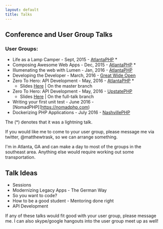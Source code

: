 ```yaml
---
layout: default
title: Talks
---
```

## Conference and User Group Talks

### User Groups:

* Life as a Lamp Camper - Sept, 2015 - [AtlantaPHP](https://atlantaphp.org) *
* Composing Awesome Web Apps - Dec, 2015 - [AtlantaPHP](https://atlantaphp.org) *
* Illumenating the web with Lumen - Jan, 2016 - [AtlantaPHP](https://atlantaphp.org)
* Developing the Developer - March, 2016 - [Great Wide Open](http://greatwideopen.org)
* Zero To Hero: API Development - May, 2016 - [AtlantaPHP](https://atlantaphp.org) * 
  - Slides [Here](https://github.com/rocketpastsix/zeroToHeroApi) | On the master branch
* Zero To Hero: API Development - May, 2016 - [UpstatePHP](http://upstatephp.com/)
  - Slides [Here](https://github.com/rocketpastsix/zeroToHeroApi) | On the full-talk branch
* Writing your first unit test - June 2016 - [NomadPHP[(https://nomadphp.com)
* Dockerizing PHP Applications - July 2016 - [NashvillePHP](http://nashvillephp.org)

The (*) denotes that it was a lightning talk.

If you would like me to come to your user group, please message me via twitter, @matthewtrask,
so we can arrange something.

I'm in Atlanta, GA and can make a day to most of the groups in the southeast area. Anything else
would require working out some transportation.

## Talk Ideas

* Sessions
* Modernizing Legacy Apps - The German Way
* So you want to code?
* How to be a good student - Mentoring done right
* API Development

If any of these talks would fit good with your user group, please message me. I can also skype/google hangouts into the user group meet up as well!
